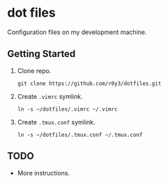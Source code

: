 # dot files

Configuration files on my development machine.

Getting Started
---------------

1. Clone repo.

    ```
    git clone https://github.com/r0y3/dotfiles.git
    ```

2. Create ```.vimrc``` symlink.

    ```
    ln -s ~/dotfiles/.vimrc ~/.vimrc
    ```

3. Create ```.tmux.conf``` symlink.

    ```
    ln -s ~/dotfiles/.tmux.conf ~/.tmux.conf
    ```

TODO
----

* More instructions.
